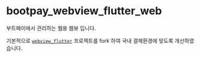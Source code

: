 # bootpay_webview_flutter_web

부트페이에서 관리하는 웹용 웹뷰 입니다.

기본적으로 [`webview_flutter`](https://pub.dev/packages/webview_flutter) 프로젝트를 fork 하여 국내 결제환경에 맞도록 개선하였습니다. 